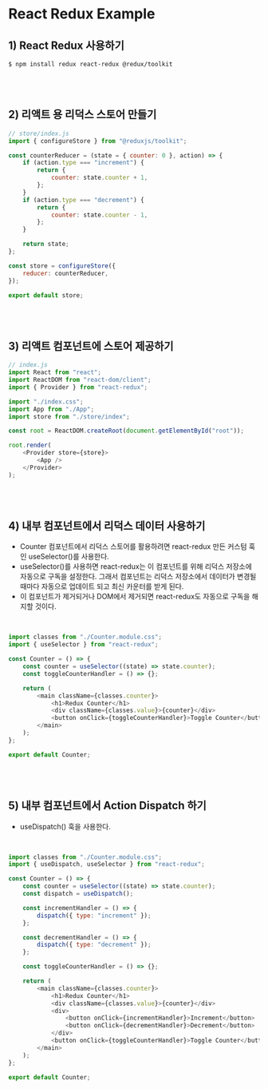 # React Redux Example

## 1) React Redux 사용하기

```
$ npm install redux react-redux @redux/toolkit
```

<br><br>

## 2) 리액트 용 리덕스 스토어 만들기

```javascript
// store/index.js
import { configureStore } from "@reduxjs/toolkit";

const counterReducer = (state = { counter: 0 }, action) => {
    if (action.type === "increment") {
        return {
            counter: state.counter + 1,
        };
    }
    if (action.type === "decrement") {
        return {
            counter: state.counter - 1,
        };
    }

    return state;
};

const store = configureStore({
    reducer: counterReducer,
});

export default store;
```

<br><br>

## 3) 리액트 컴포넌트에 스토어 제공하기

```javascript
// index.js
import React from "react";
import ReactDOM from "react-dom/client";
import { Provider } from "react-redux";

import "./index.css";
import App from "./App";
import store from "./store/index";

const root = ReactDOM.createRoot(document.getElementById("root"));

root.render(
    <Provider store={store}>
        <App />
    </Provider>
);
```

<br><br>

## 4) 내부 컴포넌트에서 리덕스 데이터 사용하기

-   Counter 컴포넌트에서 리덕스 스토어를 활용하려면 react-redux 만든 커스텀 훅인 useSelector()를 사용한다.
-   useSelector()를 사용하면 react-redux는 이 컴포넌트를 위해 리덕스 저장소에 자동으로 구독을 설정한다. 그래서 컴포넌트는 리덕스 저장소에서 데이터가 변경될 때마다 자동으로 업데이트 되고 최신 카운터를 받게 된다.
-   이 컴포넌트가 제거되거나 DOM에서 제거되면 react-redux도 자동으로 구독을 해지할 것이다.

<br>

```javascript
import classes from "./Counter.module.css";
import { useSelector } from "react-redux";

const Counter = () => {
    const counter = useSelector((state) => state.counter);
    const toggleCounterHandler = () => {};

    return (
        <main className={classes.counter}>
            <h1>Redux Counter</h1>
            <div className={classes.value}>{counter}</div>
            <button onClick={toggleCounterHandler}>Toggle Counter</button>
        </main>
    );
};

export default Counter;
```

<br><br>

## 5) 내부 컴포넌트에서 Action Dispatch 하기

-   useDispatch() 훅을 사용한다.

<br>

```javascript
import classes from "./Counter.module.css";
import { useDispatch, useSelector } from "react-redux";

const Counter = () => {
    const counter = useSelector((state) => state.counter);
    const dispatch = useDispatch();

    const incrementHandler = () => {
        dispatch({ type: "increment" });
    };

    const decrementHandler = () => {
        dispatch({ type: "decrement" });
    };

    const toggleCounterHandler = () => {};

    return (
        <main className={classes.counter}>
            <h1>Redux Counter</h1>
            <div className={classes.value}>{counter}</div>
            <div>
                <button onClick={incrementHandler}>Increment</button>
                <button onClick={decrementHandler}>Decrement</button>
            </div>
            <button onClick={toggleCounterHandler}>Toggle Counter</button>
        </main>
    );
};

export default Counter;
```

<br><br>
